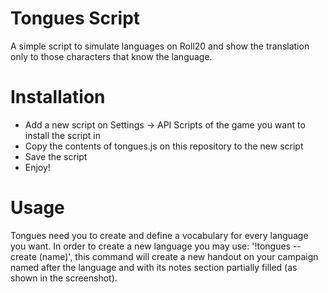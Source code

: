 # Tongues Script
A simple script to simulate languages on Roll20 and show the translation only to those characters that know the language.

# Installation
- Add a new script on Settings -> API Scripts of the game you want to install the script in
- Copy the contents of tongues.js on this repository to the new script
- Save the script
- Enjoy!

# Usage
Tongues need you to create and define a vocabulary for every language you want.
In order to create a new language you may use: '!tongues --create (name)', this command will create a new handout on your campaign named after the language and with its notes section partially filled (as shown in the screenshot).
